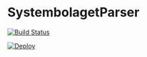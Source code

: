 # SystembolagetParser

[![Build Status](https://travis-ci.org/NicklasAndersson/Starkt.nu.svg?branch=master)](https://travis-ci.org/NicklasAndersson/Starkt.nu)

[![Deploy](https://www.herokucdn.com/deploy/button.svg)](https://heroku.com/deploy)